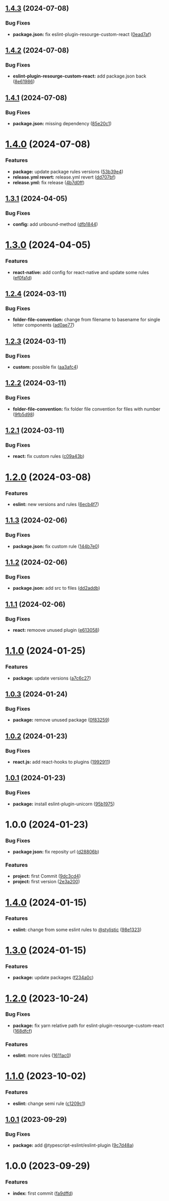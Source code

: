## [1.4.3](https://github.com/resourge/eslint-config-resourge/compare/v1.4.2...v1.4.3) (2024-07-08)


### Bug Fixes

* **package.json:** fix eslint-plugin-resourge-custom-react ([0ead7af](https://github.com/resourge/eslint-config-resourge/commit/0ead7af4f269f1c9a781d8cf665014a13eb1560f))

## [1.4.2](https://github.com/resourge/eslint-config-resourge/compare/v1.4.1...v1.4.2) (2024-07-08)


### Bug Fixes

* **eslint-plugin-resourge-custom-react:** add package.json back ([8e61986](https://github.com/resourge/eslint-config-resourge/commit/8e6198642c413f48c89d0f41ff2d132f4a58288b))

## [1.4.1](https://github.com/resourge/eslint-config-resourge/compare/v1.4.0...v1.4.1) (2024-07-08)


### Bug Fixes

* **package.json:** missing dependency ([85e20c1](https://github.com/resourge/eslint-config-resourge/commit/85e20c17c157d147774f15948eb01ab6ca240698))

# [1.4.0](https://github.com/resourge/eslint-config-resourge/compare/v1.3.1...v1.4.0) (2024-07-08)


### Features

* **package:** update package rules versions ([53b39e4](https://github.com/resourge/eslint-config-resourge/commit/53b39e4416f4c4ed0abeed23a5839b1c88362fab))
* **release.yml revert:** release.yml revert ([dd707bf](https://github.com/resourge/eslint-config-resourge/commit/dd707bf4f644ab9d28572de61cc3d4b57a750fb1))
* **release.yml:** fix release ([4b7d0ff](https://github.com/resourge/eslint-config-resourge/commit/4b7d0ffa6e700212723aedd30d40d54133e12515))

## [1.3.1](https://github.com/resourge/eslint-config-resourge/compare/v1.3.0...v1.3.1) (2024-04-05)


### Bug Fixes

* **config:** add unbound-method ([dfb1844](https://github.com/resourge/eslint-config-resourge/commit/dfb18447737d6b9423401503fd6463fdca1b70b8))

# [1.3.0](https://github.com/resourge/eslint-config-resourge/compare/v1.2.4...v1.3.0) (2024-04-05)


### Features

* **react-native:** add config for react-native and update some rules ([ef0fa1d](https://github.com/resourge/eslint-config-resourge/commit/ef0fa1dd0545e6cbd05bb1724cf4d078b50e66d5))

## [1.2.4](https://github.com/resourge/eslint-config-resourge/compare/v1.2.3...v1.2.4) (2024-03-11)


### Bug Fixes

* **folder-file-convention:** change from filename to basename for single letter components ([ad0ae77](https://github.com/resourge/eslint-config-resourge/commit/ad0ae771acd1183da73b6ba2bcf54f80391f5f59))

## [1.2.3](https://github.com/resourge/eslint-config-resourge/compare/v1.2.2...v1.2.3) (2024-03-11)


### Bug Fixes

* **custom:** possible fix ([aa3afc4](https://github.com/resourge/eslint-config-resourge/commit/aa3afc4ea66cfad3a98ae4fd2d5464804236bf65))

## [1.2.2](https://github.com/resourge/eslint-config-resourge/compare/v1.2.1...v1.2.2) (2024-03-11)


### Bug Fixes

* **folder-file-convention:** fix folder file convention for files with number ([9fb5d98](https://github.com/resourge/eslint-config-resourge/commit/9fb5d985368a705d028648d1712e53d9ef97aa58))

## [1.2.1](https://github.com/resourge/eslint-config-resourge/compare/v1.2.0...v1.2.1) (2024-03-11)


### Bug Fixes

* **react:** fix custom rules ([c09a43b](https://github.com/resourge/eslint-config-resourge/commit/c09a43bd6a968add1df9ba2fba21697319cfa004))

# [1.2.0](https://github.com/resourge/eslint-config-resourge/compare/v1.1.3...v1.2.0) (2024-03-08)


### Features

* **eslint:** new versions and rules ([6ecb4f7](https://github.com/resourge/eslint-config-resourge/commit/6ecb4f73370efa5f388b72d8739b4ddc84da86d4))

## [1.1.3](https://github.com/resourge/eslint-config-resourge/compare/v1.1.2...v1.1.3) (2024-02-06)


### Bug Fixes

* **package.json:** fix custom rule ([144b7e0](https://github.com/resourge/eslint-config-resourge/commit/144b7e0fdbca6aca45b1088ff2d4e25640449622))

## [1.1.2](https://github.com/resourge/eslint-config-resourge/compare/v1.1.1...v1.1.2) (2024-02-06)


### Bug Fixes

* **package.json:** add src to files ([dd2addb](https://github.com/resourge/eslint-config-resourge/commit/dd2addb2b9ff05af02ea7a94f20f2f460837e303))

## [1.1.1](https://github.com/resourge/eslint-config-resourge/compare/v1.1.0...v1.1.1) (2024-02-06)


### Bug Fixes

* **react:** remoove unused plugin ([e613058](https://github.com/resourge/eslint-config-resourge/commit/e613058e643242d65a5f56ef26d01e3f1fdbb3ee))

# [1.1.0](https://github.com/resourge/eslint-config-resourge/compare/v1.0.3...v1.1.0) (2024-01-25)


### Features

* **package:** update versions ([a7c6c27](https://github.com/resourge/eslint-config-resourge/commit/a7c6c2755c0f0dbdbda12ceff79a185cca600d2a))

## [1.0.3](https://github.com/resourge/eslint-config-resourge/compare/v1.0.2...v1.0.3) (2024-01-24)


### Bug Fixes

* **package:** remove unused package ([0f83259](https://github.com/resourge/eslint-config-resourge/commit/0f832590fd77ab8b71d891bc7ae8dde26fe00901))

## [1.0.2](https://github.com/resourge/eslint-config-resourge/compare/v1.0.1...v1.0.2) (2024-01-23)


### Bug Fixes

* **react.js:** add react-hooks to plugins ([1992911](https://github.com/resourge/eslint-config-resourge/commit/19929112196e32611b4cc7e987eb5ba39fadab0b))

## [1.0.1](https://github.com/resourge/eslint-config-resourge/compare/v1.0.0...v1.0.1) (2024-01-23)


### Bug Fixes

* **package:** install eslint-plugin-unicorn ([95b1975](https://github.com/resourge/eslint-config-resourge/commit/95b19750d9fecfa5a049f7a3966f1cead8b321f1))

# 1.0.0 (2024-01-23)


### Bug Fixes

* **package json:** fix reposity url ([d28806b](https://github.com/resourge/eslint-config-resourge/commit/d28806bdeb179fbf4301a19b95481a2124013608))


### Features

* **project:** first Commit ([9dc3cd4](https://github.com/resourge/eslint-config-resourge/commit/9dc3cd4a11f94854f8a000db1b6018d323964f3d))
* **project:** first version ([2e3a200](https://github.com/resourge/eslint-config-resourge/commit/2e3a20051a76c2dd54710c71174969f6ef1683cd))

# [1.4.0](https://github.com/resourge/eslint-config-resourge-typescript/compare/v1.3.0...v1.4.0) (2024-01-15)


### Features

* **eslint:** change from some eslint rules to [@stylistic](https://github.com/stylistic) ([98e1323](https://github.com/resourge/eslint-config-resourge-typescript/commit/98e132340d32123f59400f9a58c5fecbc1a18c53))

# [1.3.0](https://github.com/resourge/eslint-config-resourge-typescript/compare/v1.2.0...v1.3.0) (2024-01-15)


### Features

* **package:** update packages ([f234a0c](https://github.com/resourge/eslint-config-resourge-typescript/commit/f234a0c1b04f9c8f52854c3689c041932ab160d3))

# [1.2.0](https://github.com/resourge/eslint-config-resourge-typescript/compare/v1.1.0...v1.2.0) (2023-10-24)


### Bug Fixes

* **package:** fix yarn relative path for eslint-plugin-resourge-custom-react ([168dfcf](https://github.com/resourge/eslint-config-resourge-typescript/commit/168dfcf5ff2966aa41850168503baacfb79d0f05))


### Features

* **eslint:** more rules ([1611ac0](https://github.com/resourge/eslint-config-resourge-typescript/commit/1611ac0f00021310e21cd3557aca78faf5cc6f5d))

# [1.1.0](https://github.com/resourge/eslint-config-resourge-typescript/compare/v1.0.1...v1.1.0) (2023-10-02)


### Features

* **eslint:** change semi rule ([c1209c1](https://github.com/resourge/eslint-config-resourge-typescript/commit/c1209c14d8ad5abf13753e4d5c37b803bba35dd1))

## [1.0.1](https://github.com/resourge/eslint-config-resourge-typescript/compare/v1.0.0...v1.0.1) (2023-09-29)


### Bug Fixes

* **package:** add @typescript-eslint/eslint-plugin ([9c7d48a](https://github.com/resourge/eslint-config-resourge-typescript/commit/9c7d48a1075d2f59b457bc2e0727f48192c632bc))

# 1.0.0 (2023-09-29)


### Features

* **index:** first commit ([fa9dffd](https://github.com/resourge/eslint-config-resourge-typescript/commit/fa9dffd0e7be531237c0e70c40eb80e7d95de55e))
